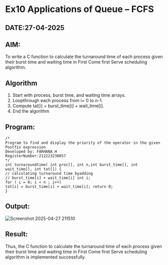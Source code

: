 # Ex10 Applications of Queue – FCFS
## DATE:27-04-2025
## AIM:
To write a C function to calculate the turnaround time of each process given their burst time and waiting time in First Come first Serve scheduling algorithm.
## Algorithm
1.	Start with process, burst time, and waiting time arrays.
2.	Loopthrough each process from i= 0 to n-1.
3.	Compute tat[i] = burst_time[i] + wait_time[i].
4.	End the algorithm   

## Program:
```
/*
Program to find and display the priority of the operator in the given Postfix expression
Developed by: FARHANA H
RegisterNumber:212223230057  
*/
int turnaroundtime( int proc[], int n,int burst_time[], int wait_time[], int tat[]) {
// calculating turnaround time byadding
// burst_time[i] + wait_time[i] int i;
for ( i = 0; i < n ; i++)
tat[i] = burst_time[i] + wait_time[i]; return 0;
}

```

## Output:

![Screenshot 2025-04-27 211510](https://github.com/user-attachments/assets/836bd8b0-ac8d-430c-bf6f-f54c0ebe033e)


## Result:
Thus, the C function to calculate the turnaround time of each process given their burst time and waiting time in First Come first Serve scheduling algorithm is implemented successfully.
